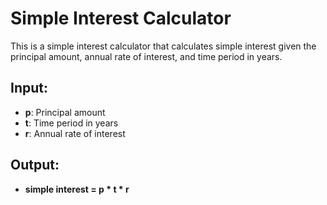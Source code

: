
# Simple Interest Calculator

This is a simple interest calculator that calculates simple interest given the principal amount, annual rate of interest, and time period in years.

## Input:
- **p**: Principal amount
- **t**: Time period in years
- **r**: Annual rate of interest

## Output:
- **simple interest = p * t * r**
